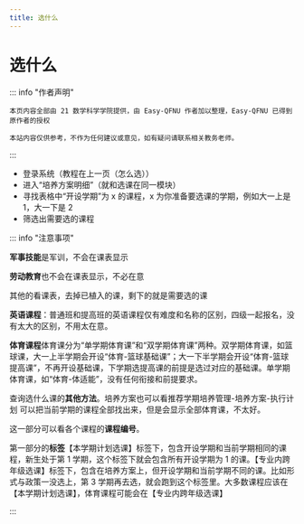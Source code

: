 ```yaml
---
title: 选什么
---
```


# 选什么

::: info "作者声明"

    本页内容全部由 21 数学科学学院提供，由 Easy-QFNU 作者加以整理，Easy-QFNU 已得到原作者的授权

    本站内容仅供参考，不作为任何建议或意见，如有疑问请联系相关教务老师。

:::

- 登录系统（教程在上一页（怎么选））
- 进入“培养方案明细”（就和选课在同一模块）
- 寻找表格中“开设学期”为 x 的课程，x 为你准备要选课的学期，例如大一上是 1，大一下是 2
- 筛选出需要选的课程

::: info "注意事项"

<p><strong>军事技能</strong>是军训，不会在课表显示</p>

<p><strong>劳动教育</strong>也不会在课表显示，不必在意</p>

<p>其他的看课表，去掉已植入的课，剩下的就是需要选的课</p>

<p><strong>英语课程</strong>：普通班和提高班的英语课程仅有难度和名称的区别，四级一起报名，没有太大的区别，不用太在意。</p>

<p><strong>体育课程</strong>体育课分为“单学期体育课”和“双学期体育课”两种。双学期体育课，如篮球课，大一上半学期会开设“体育-篮球基础课”；大一下半学期会开设“体育-篮球提高课”，不再开设基础课，下学期选提高课的前提是选过对应的基础课。单学期体育课，如“体育-体适能”，没有任何衔接和前提要求。</p>

<p>查询选什么课的<strong>其他方法</strong>。培养方案也可以看推荐学期培养管理-培养方案-执行计划 可以把当前学期的课程全部找出来，但是会显示全部体育课，不太好。</p>

<p>这一部分可以看各个课程的<strong>课程编号</strong>。</p>

<p>第一部分的<strong>标签</strong>【本学期计划选课】标签下，包含开设学期和当前学期相同的课程，新生处于第 1 学期，这个标签下就会包含所有开设学期为 1 的课。【专业内跨年级选课】标签下，包含在培养方案上，但开设学期和当前学期不同的课。比如形式与政策一没选上，第 3 学期再去选，就会跑到这个标签里。大多数课程应该在【本学期计划选课】，体育课程可能会在【专业内跨年级选课】</p>

:::
